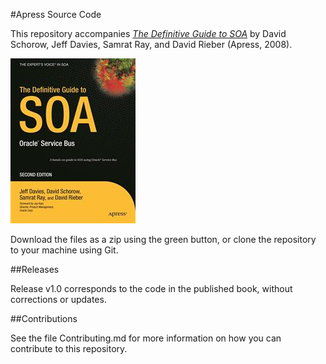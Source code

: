 #Apress Source Code

This repository accompanies [*The Definitive Guide to SOA*](http://www.apress.com/9781430210573) by David Schorow, Jeff Davies, Samrat Ray, and David Rieber (Apress, 2008).

![Cover image](9781430210573.jpg)

Download the files as a zip using the green button, or clone the repository to your machine using Git.

##Releases

Release v1.0 corresponds to the code in the published book, without corrections or updates.

##Contributions

See the file Contributing.md for more information on how you can contribute to this repository.
